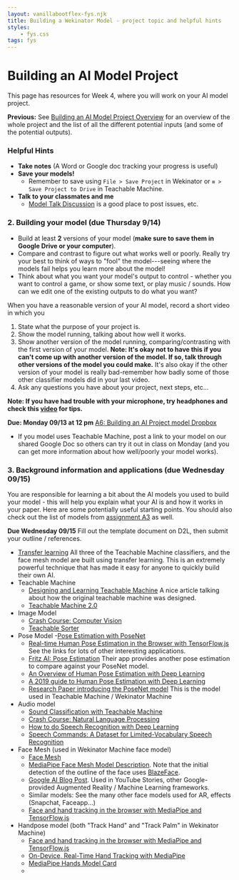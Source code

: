 ```yaml
---
layout: vanillabootflex-fys.njk
title: Building a Wekinator Model - project topic and helpful hints
styles:
	- fys.css
tags: fys
---
```


# Building an AI Model Project

This page has resources for Week 4, where you will work on your AI model project. 

**Previous:** See [Building an AI Model Project Overview](/fys-V06-23) for an overview of the whole project and the list of all the different potential inputs (and some of the potential outputs).

### Helpful Hints

- **Take notes** (A Word or Google doc tracking your progress is useful)
- **Save your models!** 
	- Remember to save using `File > Save Project` in Wekinator or `≡ > Save Project to Drive` in Teachable Machine.
- **Talk to your classmates and me**
	- [Model Talk Discussion](https://d2l.mountunion.edu/d2l/le/content/43087/viewContent/551614/View) is a good place to post issues, etc.

### 2. Building your model (due Thursday 9/14)

- Build at least **2** versions of your model (**make sure to save them in Google Drive or your computer**).
- Compare and contrast to figure out what works well or poorly. Really try your best to think of ways to "fool" the model---seeing where the models fail helps you learn more about the model!
- Think about what you want your model's output to control - whether you want to control a game, or show some text, or play music / sounds. How can we edit one of the existing outputs to do what you want?



When you have a reasonable version of your AI model, record a short video in which you 

1. State what the purpose of your project is.
2. Show the model running, talking about how well it works.
3. Show another version of the model running, comparing/contrasting with the first version of your model. **Note: It's okay not to have this if you can't come up with another version of the model. If so, talk through other versions of the model you could make.** It's also okay if the other version of your model is really bad-remember how badly some of those other classifier models did in your last video.
4. Ask any questions you have about your project, next steps, etc...


**Note: If you have had trouble with your microphone, try headphones and check this [video](https://www.youtube.com/watch?v=KoMqLEbUdMg) for tips.**


**Due: Monday 09/13 at 12 pm** [A6: Building an AI Project model Dropbox](https://d2l.mountunion.edu/d2l/le/content/43087/viewContent/50574/View)


- If you model uses Teachable Machine, post a link to your model on our shared Google Doc so others can try it out in class on Monday (and you can get more information about how well/poorly your model works).
### 3. Background information and applications (due Wednesday 09/15)

You are responsible for learning a bit about the AI models you used to build your model - this will help you explain what your AI is and how it works in your paper. Here are some potentially useful starting points. You should also check out the list of models from [assignment A3](/fys-A03) as well.


**Due Wednesday 09/15** Fill out the template document on D2L, then submit your outline / references.


- [Transfer learning](https://www.youtube.com/watch?v=kRpZ5OqUY6Y) All three of the Teachable Machine classifiers, and the face mesh model are built using transfer learning. This is an extremely powerful technique that has made it easy for anyone to quickly build their own AI.
- Teachable Machine
	- [Designing and Learning Teachable Machine](https://design.google/library/designing-and-learning-teachable-machine/) A nice article talking about how the original teachable machine was designed.
	- [Teachable Machine 2.0](https://venturebeat.com/2019/11/07/google-teachable-machine-2-ai-machine-learning/)
- Image Model
	- [Crash Course: Computer Vision](https://www.youtube.com/watch?v=-4E2-0sxVUM)
	- [Teachable Sorter](https://coral.ai/projects/teachable-sorter/)
- Pose Model
	-[Pose Estimation with PoseNet](https://www.youtube.com/watch?v=OIo-DIOkNVg)
	- [Real-time Human Pose Estimation in the Browser with TensorFlow.js](https://medium.com/tensorflow/real-time-human-pose-estimation-in-the-browser-with-tensorflow-js-7dd0bc881cd5) See the links for lots of other interesting applications.
	- [Fritz AI: Pose Estimation](https://www.fritz.ai/pose-estimation/) Their app provides another pose estimation to compare against your PoseNet model.
	- [An Overview of Human Pose Estimation with Deep Learning](https://medium.com/beyondminds/an-overview-of-human-pose-estimation-with-deep-learning-d49eb656739b)
	- [A 2019 guide to Human Pose Estimation with Deep Learning](https://nanonets.com/blog/human-pose-estimation-2d-guide/)
	- [Research Paper introducing the PoseNet model](https://arxiv.org/abs/1803.08225) This is the model used in Teachable Machine / Wekinator Machine
- Audio model
	- [Sound Classification with Teachable Machine](https://youtu.be/TOrVsLklltM)
	- [Crash Course: Natural Language Processing](https://www.youtube.com/watch?v=fOvTtapxa9c)
	- [How to do Speech Recognition with Deep Learning](https://medium.com/@ageitgey/machine-learning-is-fun-part-6-how-to-do-speech-recognition-with-deep-learning-28293c162f7a)
	- [Speech Commands: A Dataset for Limited-Vocabulary Speech Recognition](https://arxiv.org/pdf/1804.03209.pdf)
- Face Mesh (used in Wekinator Machine face model)
	- [Face Mesh](https://sites.google.com/view/perception-cv4arvr/facemesh)
	- [MediaPipe Face Mesh Model Description](https://drive.google.com/file/d/1VFC_wIpw4O7xBOiTgUldl79d9LA-LsnA/view). Note that the initial detection of the outline of the face uses [BlazeFace](https://sites.google.com/view/perception-cv4arvr/blazeface).
	- [Google AI Blog Post](https://ai.googleblog.com/2019/03/real-time-ar-self-expression-with.html). Used in YouTube Stories, other Google-provided Augmented Reality / Machine Learning frameworks.
	- Similar models: See the many other face models used for AR, effects (Snapchat, Faceapp...)
	- [Face and hand tracking in the browser with MediaPipe and TensorFlow.js](https://blog.tensorflow.org/2020/03/face-and-hand-tracking-in-browser-with-mediapipe-and-tensorflowjs.html)
- Handpose model (both "Track Hand" and "Track Palm" in Wekinator Machine)
	- [Face and hand tracking in the browser with MediaPipe and TensorFlow.js](https://blog.tensorflow.org/2020/03/face-and-hand-tracking-in-browser-with-mediapipe-and-tensorflowjs.html)
	- [On-Device, Real-Time Hand Tracking with MediaPipe](https://ai.googleblog.com/2019/08/on-device-real-time-hand-tracking-with.html)
	- [MediaPipe Hands Model Card](https://drive.google.com/file/d/14pjkgLl3t3jiTiCFuvWGB-uAX_aVZOS5/view)
	- [](https://analyticsindiamag.com/google-open-sources-new-real-time-hand-gesture-tracking-ml-pipeline/)



